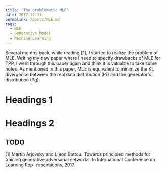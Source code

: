 ```yaml
---
title: 'The problematic MLE'
date: 2017-12-31
permalink: /posts/MLE.md
tags:
  - MLE
  - Generative Model
  - Machine Learning
---
```


Several months back, while reading [1], I started to realize the problem of MLE. Writing my new paper where I need to specify drawbacks of MLE for TPP, I went through this paper again and think it is valuable to take some notes.
As mentioned in this paper, MLE is equivalent to minimize the KL divergence between the real data distribution (Pr) and the generator's distribution (Pg).

Headings 1
======

Headings 2
======

TODO
------

[1] Martin Arjovsky and L´eon Bottou. Towards principled methods for training generative adversarial networks.
In International Conference on Learning Rep- resentations, 2017.
